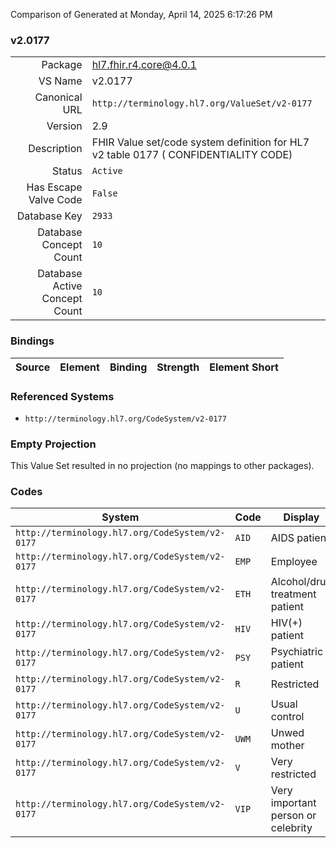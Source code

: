 Comparison of 
Generated at Monday, April 14, 2025 6:17:26 PM

### v2.0177

|      |     |
| ---: | --- |
| Package | hl7.fhir.r4.core@4.0.1 |
| VS Name | v2.0177 |
| Canonical URL | `http://terminology.hl7.org/ValueSet/v2-0177` |
| Version | 2.9 |
| Description | FHIR Value set/code system definition for HL7 v2 table 0177 ( CONFIDENTIALITY CODE) |
| Status | `Active` |
| Has Escape Valve Code | `False` |
| Database Key | `2933` |
| Database Concept Count | `10` |
| Database Active Concept Count | `10` |
### Bindings

| Source | Element | Binding | Strength | Element Short |
| ------ | ------- | ------- | -------- | ------------- |

### Referenced Systems

* `http://terminology.hl7.org/CodeSystem/v2-0177`
### Empty Projection

This Value Set resulted in no projection (no mappings to other packages).

### Codes

| System | Code | Display |
| ------ | ---- | ------- |
| `http://terminology.hl7.org/CodeSystem/v2-0177` | `AID` | AIDS patient |
| `http://terminology.hl7.org/CodeSystem/v2-0177` | `EMP` | Employee |
| `http://terminology.hl7.org/CodeSystem/v2-0177` | `ETH` | Alcohol/drug treatment patient |
| `http://terminology.hl7.org/CodeSystem/v2-0177` | `HIV` | HIV(+) patient |
| `http://terminology.hl7.org/CodeSystem/v2-0177` | `PSY` | Psychiatric patient |
| `http://terminology.hl7.org/CodeSystem/v2-0177` | `R` | Restricted |
| `http://terminology.hl7.org/CodeSystem/v2-0177` | `U` | Usual control |
| `http://terminology.hl7.org/CodeSystem/v2-0177` | `UWM` | Unwed mother |
| `http://terminology.hl7.org/CodeSystem/v2-0177` | `V` | Very restricted |
| `http://terminology.hl7.org/CodeSystem/v2-0177` | `VIP` | Very important person or celebrity |
